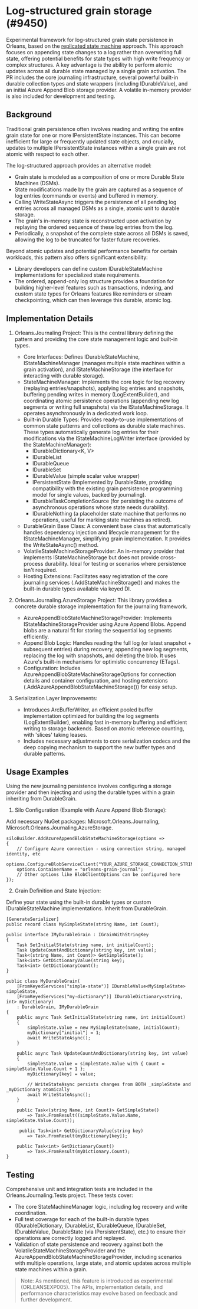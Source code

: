 # Log-structured grain storage (#9450)

Experimental framework for log-structured grain state persistence in Orleans, based on the [replicated state machine](https://en.wikipedia.org/wiki/State_machine_replication) approach. This approach focuses on appending state changes to a log rather than overwriting full state, offering potential benefits for state types with high write frequency or complex structures. A key advantage is the ability to perform atomic updates across all durable state managed by a single grain activation. The PR includes the core journaling infrastructure, several powerful built-in durable collection types and state wrappers (including IDurableValue<T>), and an initial Azure Append Blob storage provider. A volatile in-memory provider is also included for development and testing.

## Background

Traditional grain persistence often involves reading and writing the entire grain state for one or more IPersistentState<T> instances. This can become inefficient for large or frequently updated state objects, and crucially, updates to multiple IPersistentState<T> instances within a single grain are not atomic with respect to each other.

The log-structured approach provides an alternative model:

- Grain state is modeled as a composition of one or more Durable State Machines (DSMs).
- State modifications made by the grain are captured as a sequence of log entries (commands or events) and buffered in memory.
- Calling WriteStateAsync triggers the persistence of all pending log entries across all managed DSMs as a single, atomic unit to durable storage.
- The grain's in-memory state is reconstructed upon activation by replaying the ordered sequence of these log entries from the log.
- Periodically, a snapshot of the complete state across all DSMs is saved, allowing the log to be truncated for faster future recoveries.

Beyond atomic updates and potential performance benefits for certain workloads, this pattern also offers significant extensibility:

- Library developers can define custom IDurableStateMachine implementations for specialized state requirements.
- The ordered, append-only log structure provides a foundation for building higher-level features such as transactions, indexing, and custom state types for Orleans features like reminders or stream checkpointing, which can then leverage this durable, atomic log.

## Implementation Details

1. Orleans.Journaling Project: This is the central library defining the pattern and providing the core state management logic and built-in types.
   - Core Interfaces: Defines IDurableStateMachine, IStateMachineManager (manages multiple state machines within a grain activation), and IStateMachineStorage (the interface for interacting with durable storage).
   - StateMachineManager: Implements the core logic for log recovery (replaying entries/snapshots), applying log entries and snapshots, buffering pending writes in memory (LogExtentBuilder), and coordinating atomic persistence operations (appending new log segments or writing full snapshots) via the IStateMachineStorage. It operates asynchronously in a dedicated work loop.
   - Built-in Durable Types: Provides ready-to-use implementations of common state patterns and collections as durable state machines. These types automatically generate log entries for their modifications via the IStateMachineLogWriter interface (provided by the StateMachineManager):
      - IDurableDictionary<K, V>
      - IDurableList<T>
      - IDurableQueue<T>
      - IDurableSet<T>
      - IDurableValue<T> (simple scalar value wrapper)
      - IPersistentState<T> (Implemented by DurableState<T>, providing compatibility with the existing grain persistence programming model for single values, backed by journaling).
      - IDurableTaskCompletionSource<T> (for persisting the outcome of asynchronous operations whose state needs durability).
      - IDurableNothing (a placeholder state machine that performs no operations, useful for marking state machines as retired).
   - DurableGrain Base Class: A convenient base class that automatically handles dependency injection and lifecycle management for the IStateMachineManager, simplifying grain implementation. It provides the WriteStateAsync() method.
   - VolatileStateMachineStorageProvider: An in-memory provider that implements IStateMachineStorage but does not provide cross-process durability. Ideal for testing or scenarios where persistence isn't required.
   - Hosting Extensions: Facilitates easy registration of the core journaling services (.AddStateMachineStorage()) and makes the built-in durable types available via keyed DI.

2. Orleans.Journaling.AzureStorage Project: This library provides a concrete durable storage implementation for the journaling framework.

   - AzureAppendBlobStateMachineStorageProvider: Implements IStateMachineStorageProvider using Azure Append Blobs. Append blobs are a natural fit for storing the sequential log segments efficiently.
   - Append Blob Logic: Handles reading the full log (or latest snapshot + subsequent entries) during recovery, appending new log segments, replacing the log with snapshots, and deleting the blob. It uses Azure's built-in mechanisms for optimistic concurrency (ETags).
   - Configuration: Includes AzureAppendBlobStateMachineStorageOptions for connection details and container configuration, and hosting extensions (.AddAzureAppendBlobStateMachineStorage()) for easy setup.

3. Serialization Layer Improvements:

   - Introduces ArcBufferWriter, an efficient pooled buffer implementation optimized for building the log segments (LogExtentBuilder), enabling fast in-memory buffering and efficient writing to storage backends. Based on atomic reference counting, with 'slices' taking leases.
   - Includes necessary adjustments to core serialization codecs and the deep copying mechanism to support the new buffer types and durable patterns.

## Usage Examples

Using the new journaling persistence involves configuring a storage provider and then injecting and using the durable types within a grain inheriting from DurableGrain.

1. Silo Configuration (Example with Azure Append Blob Storage):

Add necessary NuGet packages: Microsoft.Orleans.Journaling, Microsoft.Orleans.Journaling.AzureStorage.

```
siloBuilder.AddAzureAppendBlobStateMachineStorage(options =>
{
    // Configure Azure connection - using connection string, managed identity, etc
    options.ConfigureBlobServiceClient("YOUR_AZURE_STORAGE_CONNECTION_STRING");
    options.ContainerName = "orleans-grain-journal";
    // Other options like BlobClientOptions can be configured here
});
```

2. Grain Definition and State Injection:

Define your state using the built-in durable types or custom IDurableStateMachine implementations. Inherit from DurableGrain.

```
[GenerateSerializer]
public record class MySimpleState(string Name, int Count);

public interface IMyDurableGrain : IGrainWithStringKey
{
    Task SetInitialState(string name, int initialCount);
    Task UpdateCountAndDictionary(string key, int value);
    Task<(string Name, int Count)> GetSimpleState();
    Task<int> GetDictionaryValue(string key);
    Task<int> GetDictionaryCount();
}

public class MyDurableGrain(
    [FromKeyedServices("simple-state")] IDurableValue<MySimpleState> simpleState,
    [FromKeyedServices("my-dictionary")] IDurableDictionary<string, int> myDictionary)
    : DurableGrain, IMyDurableGrain
{
    public async Task SetInitialState(string name, int initialCount)
    {
        simpleState.Value = new MySimpleState(name, initialCount);
        myDictionary["initial"] = 1;
        await WriteStateAsync();
    }

    public async Task UpdateCountAndDictionary(string key, int value)
    {
        simpleState.Value = simpleState.Value with { Count = simpleState.Value.Count + 1 };
        myDictionary[key] = value;

        // WriteStateAsync persists changes from BOTH _simpleState and _myDictionary atomically
        await WriteStateAsync();
    }

    public Task<(string Name, int Count)> GetSimpleState()
        => Task.FromResult((simpleState.Value.Name, simpleState.Value.Count));

     public Task<int> GetDictionaryValue(string key)
        => Task.FromResult(myDictionary[key]);

    public Task<int> GetDictionaryCount()
        => Task.FromResult(myDictionary.Count);
}
```

## Testing

Comprehensive unit and integration tests are included in the Orleans.Journaling.Tests project. These tests cover:

  - The core StateMachineManager logic, including log recovery and write coordination.
  - Full test coverage for each of the built-in durable types (IDurableDictionary, IDurableList, IDurableQueue, IDurableSet, IDurableValue, DurableState (via IPersistentState), etc.) to ensure their operations are correctly logged and replayed.
  - Validation of state persistence and recovery against both the VolatileStateMachineStorageProvider and the AzureAppendBlobStateMachineStorageProvider, including scenarios with multiple operations, large state, and atomic updates across multiple state machines within a grain.

> Note: As mentioned, this feature is introduced as experimental (ORLEANSEXP005). The APIs, implementation details, and performance characteristics may evolve based on feedback and further development.
